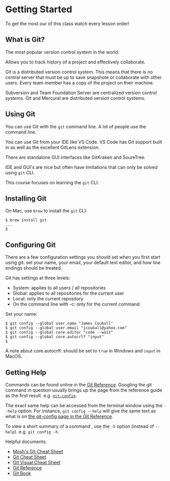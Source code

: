 # Getting Started

To get the most our of this class watch every lesson order!

## What is Git?

The most popular version control system in the world.

Allows you to track history of a project and effectively collaborate.

Git is a distributed version control system. This means that there is no central
server that must be up to save snapshote or collaborate with other users. Every
team member has a copy of the project on their machine.

Subversion and Team Foundation Server are centralized version control systems.
Git and Mercural are distributed version control systems.

## Using Git

You can use Git with the `git` command line. A lot of people use the command line.

You can use Git from your IDE like VS Code. VS Code has Git support built in as well
as the excellent GitLens extension.

There are standalone GUI interfaces like GitKraken and SoureTree.

IDE and GUI's are nice but often have limitations that can only be solved using
`git` CLI.

This course focuses on learning the `git` CLI.

## Installing Git

On Mac, use `brew` to install the `git` CLI:

```shell
$ brew install git
...
$
```

## Configuring Git

There are a few configuration settings you should set when you first start using git:
set your name, your email, your default text editor, and how line endings should be
treated.

Git has settings at three levels:

* System: applies to all users / all repositories
* Global: applies to all repositories for the current user
* Local: only the current repository
* On the command line with -c: only for the current command

Set your name:

```shell
$ git config --global user.name "James Couball"
$ git config --global user.email "jcouball@yahoo.com"
$ git config --global core.editor "code --wait"
$ git config --global core.autocrlf "input"
$
```

A note about core.autocrlf: should be set to `true` in Windows and `input` in MacOS.

## Getting Help

Commands can be found online in the [Git Reference](https://git-scm.com/docs).
Googling the git command in question usually brings up the page from the reference
guide as the first result. e.g. [`git-config`](https://google.com/search?q=git%20config).

The exact same help can be accessed from the terminal window using the `--help`
option. For instance, `git config --help` will give the same text as what is on
[the git-config page in the Git Reference](https://git-scm.com/docs/git-config).

To view a short summary of a command , use the `-h` option (instead of `--help`).
e.g. `git config -h`.

Helpful documents:
* [Mosh's Git Cheat Sheet](https://cdn.fs.teachablecdn.com/O3sHNsAnSARDUwO28Jp3)
* [Git Cheat Sheet](https://training.github.com/downloads/github-git-cheat-sheet/)
* [Git Visual Cheat Sheet](https://ndpsoftware.com/git-cheatsheet.html)
* [Git Reference](https://git-scm.com/docs)
* [Git Book](https://git-scm.com/book/en/v2)
